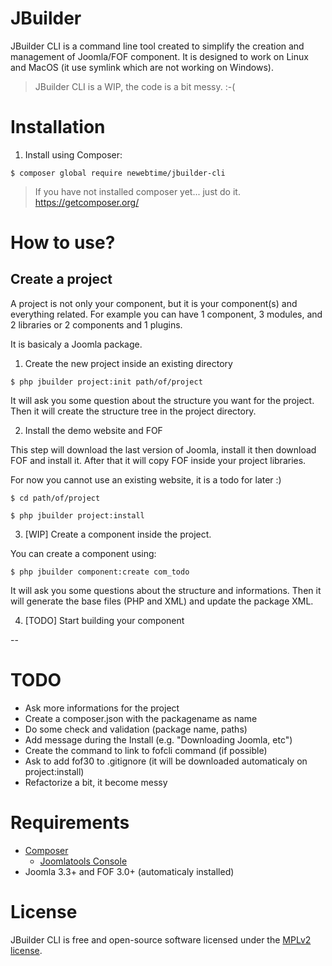 # JBuilder

JBuilder CLI is a command line tool created to simplify the creation and management of
Joomla/FOF component. It is designed to work on Linux and MacOS
(it use symlink which are not working on Windows).

> JBuilder CLI is a WIP, the code is a bit messy. :-(

# Installation

1. Install using Composer:

`$ composer global require newebtime/jbuilder-cli`

> If you have not installed composer yet... just do it.
> https://getcomposer.org/

# How to use?

## Create a project

A project is not only your component, but it is your component(s) and everything related.
For example you can have 1 component, 3 modules, and 2 libraries or 2 components and 1 plugins.

It is basicaly a Joomla package.

1. Create the new project inside an existing directory

`$ php jbuilder project:init path/of/project`

It will ask you some question about the structure you want for the project.
Then it will create the structure tree in the project directory.

2. Install the demo website and FOF

This step will download the last version of Joomla, install it then download FOF and install it.
After that it will copy FOF inside your project libraries.

For now you cannot use an existing website, it is a todo for later :)

`$ cd path/of/project`

`$ php jbuilder project:install`

3. [WIP] Create a component inside the project.

You can create a component using:

`$ php jbuilder component:create com_todo`

It will ask you some questions about the structure and informations. Then it will generate
the base files (PHP and XML) and update the package XML.

4. [TODO] Start building your component

--

# TODO

- Ask more informations for the project
- Create a composer.json with the packagename as name
- Do some check and validation (package name, paths)
- Add message during the Install (e.g. "Downloading Joomla, etc")
- Create the command to link to fofcli command (if possible)
- Ask to add fof30 to .gitignore (it will be downloaded automaticaly on project:install)
- Refactorize a bit, it become messy

# Requirements

* [Composer](https://getcomposer.org/)
  * [Joomlatools Console](https://github.com/joomlatools/joomlatools-console/)
* Joomla 3.3+ and FOF 3.0+ (automaticaly installed)

# License

JBuilder CLI is free and open-source software licensed under the [MPLv2 license](LICENSE.txt).
